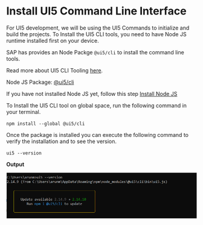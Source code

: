 # Install UI5 Command Line Interface

For UI5 development, we will be using the UI5 Commands to initialize and build the projects.
To Install the UI5 CLI tools, you need to have Node JS runtime installed first on your device.

SAP has provides an Node Packge `@ui5/cli` to install the command line tools.

Read more about UI5 CLI Tooling [here](https://sap.github.io/ui5-tooling/pages/CLI/).

Node JS Package: [@ui5/cli](https://www.npmjs.com/package/@ui5/cli)

If you have not installed Node JS yet, follow this step [Install Node JS](install-node-js.md)

To Install the UI5 CLI tool on global space, run the following command in your terminal.

```
npm install --global @ui5/cli
```

Once the package is installed you can execute the following command to verify the installation and to see the version.

```
ui5 --version
```

**Output**

<img src="./assets/images/ui5-cli.png" width="700" />
